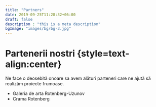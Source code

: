 ```yaml
---
title: "Partners"
date: 2019-09-25T11:28:32+06:00
draft: false
description : "this is a meta description"
bgImage: "images/bg/bg-3.jpg"
---
```


# Partenerii nostri {style=text-align:center}
Ne face o deosebită onoare sa avem alături parteneri care ne ajută să realizăm proiecte frumoase.

* Galeria de arta Rotenberg-Uzunov
* Crama Rotenberg
